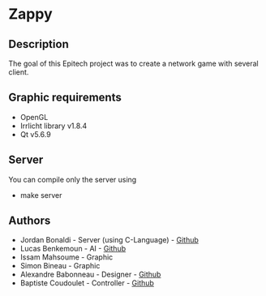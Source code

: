 ﻿# Zappy

## Description
The goal of this Epitech project was to create a network game with several client.

## Graphic requirements
 - OpenGL
 - Irrlicht library v1.8.4
 - Qt v5.6.9

## Server
 You can compile only the server using
 - make server

## Authors
 - Jordan Bonaldi - Server (using C-Language) - [Github](https://github.com/jordanbonaldi)
 - Lucas Benkemoun - AI - [Github](https://github.com/LeBenki) 
 - Issam Mahsoume - Graphic
 - Simon Bineau - Graphic
 - Alexandre Babonneau - Designer - [Github](https://github.com/FWolowitz)
 - Baptiste Coudoulet - Controller - [Github](https://github.com/bc2606)

